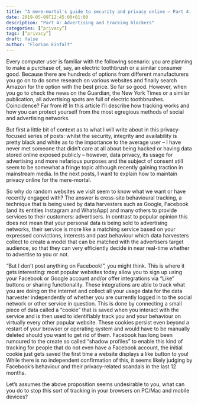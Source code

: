 ```yaml
---
title: "A mere-mortal's guide to security and privacy online – Part 4: Advertising and tracking blockers"
date: 2019-05-09T12:45:00+01:00
description: "Part 4: Advertising and tracking blockers"
categories: [“privacy”]
tags: [“privacy”]
draft: false
author: "Florian Einfalt"
---
```

Every computer user is familiar with the following scenario: you are planning to make a purchase of, say, an electric toothbrush or a similar consumer good. Because there are hundreds of options from different manufacturers you go on to do some research on various websites and finally search Amazon for the option with the best price. So far so good. However, when you go to check the news on the Guardian, the New York Times or a similar publication, all advertising spots are full of electric toothbrushes. Coincidence? Far from it! In this article I’ll describe how tracking works and how you can protect yourself from the most egregious methods of social and advertising networks. 
<!--more-->

But first a little bit of context as to what I will write about in this privacy-focused series of posts: whilst the security, integrity and availability is pretty black and white as to the importance to the average user – I have never met someone that didn’t care at all about being hacked or having data stored online exposed publicly – however, data privacy, its usage for advertising and more nefarious purposes and the subject of consent still seem to be somewhat a fringe topic although recently gaining traction in mainstream media. In the next posts, I want to explain how to maintain privacy online for the mere-mortal.

So why do random websites we visit seem to know what we want or have recently engaged with? The answer is cross-site behavioural tracking, a technique that is being used by data harvesters such as Google, Facebook (and its entities Instagram and WhatsApp) and many others to provide services to their customers: advertisers. In contrast to popular opinion this does not mean that your personal data is being sold to advertising networks, their service is more like a matching service based on your expressed convictions, interests and past behaviour which data harvesters collect to create a model that can be matched with the advertisers target audience, so that they can very efficiently decide in near real-time whether to advertise to you or not.

“But I don’t post anything on Facebook!”, you might think. This is where it gets interesting: most popular websites today allow you to sign up using your Facebook or Google account and/or offer integrations via “Like” buttons or sharing functionality. These integrations are able to track what you are doing on the internet and collect all your usage data for the data harvester independently of whether you are currently logged in to the social network or other service in question. This is done by connecting a small piece of data called a “cookie” that is saved when you interact with the service and is then used to identifiably track you and your behaviour on virtually every other popular website. These cookies persist even beyond a restart of your browser or operating system and would have to be manually deleted should you want to get rid of them. Facebook has long been rumoured to the create so called “shadow profiles” to enable this kind of tracking for people that do not even have a Facebook account, the initial cookie just gets saved the first time a website displays a like button to you! While there is no independent confirmation of this, it seems likely judging by Facebook’s behaviour and their privacy-related scandals in the last 12 months.

Let’s assumes the above proposition seems undesirable to you, what can you do to stop this sort of tracking in your browsers on PC/Mac and mobile devices?

